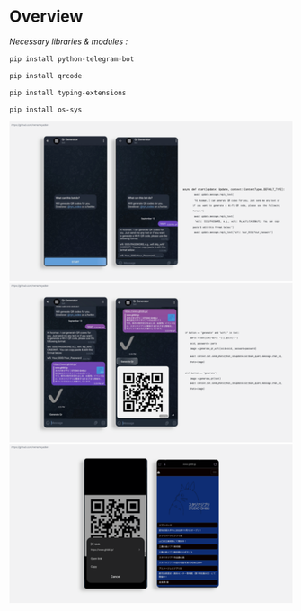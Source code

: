 <h1>Overview</h1>

<p><em> Necessary libraries & modules :</em> </p>

```
pip install python-telegram-bot
```
```
pip install qrcode
```
```
pip install typing-extensions
```
```
pip install os-sys
```
<kbd>
<img src="img/1.png">
</kbd>  
<kbd>
<img src="img/2.png">
  </kbd>  
<kbd>
<img src="img/3.png">
</kbd>  
